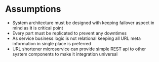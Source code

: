 # Assumptions

* System architecture must be designed with keeping failover aspect in mind as it is critical point
* Every part must be replicated to prevent any downtimes
* As service business logic is not relational keeping all URL meta information in single place is preferred
* URL shortener microservice can provide simple REST api to other system components to make it integration universal

